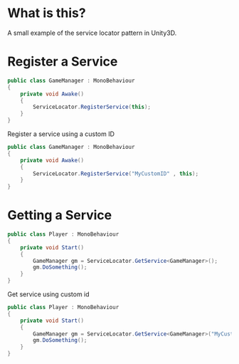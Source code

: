 What is this?
==============
A small example of the service locator pattern in Unity3D.

Register a Service
==============

```c#
public class GameManager : MonoBehaviour
{
    private void Awake()
    {
        ServiceLocator.RegisterService(this);
    }
}
```
Register a service using a custom ID
```c#
public class GameManager : MonoBehaviour
{
    private void Awake()
    {
        ServiceLocator.RegisterService("MyCustomID" , this);
    }
}
```

Getting a Service
==============

```c#
public class Player : MonoBehaviour
{
    private void Start()
    {
        GameManager gm = ServiceLocator.GetService<GameManager>();
        gm.DoSomething();
    }
}
```
Get service using custom id
```c#
public class Player : MonoBehaviour
{
    private void Start()
    {
        GameManager gm = ServiceLocator.GetService<GameManager>("MyCustomID");
        gm.DoSomething();
    }
}
```
